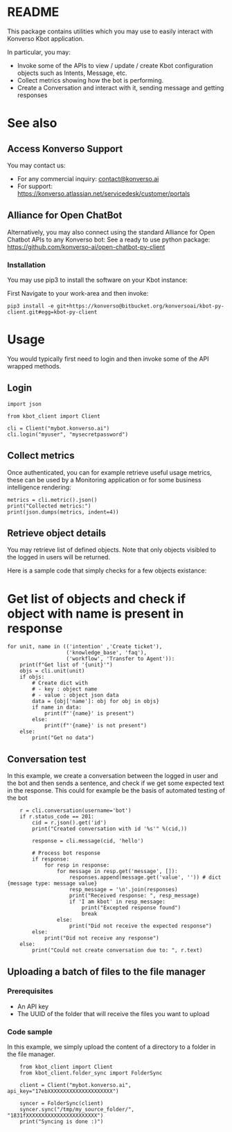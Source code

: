 # README #
This package contains utilities which you may use to easily interact with Konverso Kbot application. 
 
In particular, you may:

* Invoke some of the APIs to view / update / create Kbot configuration objects such as Intents, Message, etc.
* Collect metrics showing how the bot is performing.
* Create a Conversation and interact with it, sending message and getting responses

# See also #

## Access Konverso Support
You may contact us: 

* For any commercial inquiry: contact@konverso.ai
* For support: https://konverso.atlassian.net/servicedesk/customer/portals

## Alliance for Open ChatBot
Alternatively, you may also connect using the standard Alliance for Open Chatbot APIs to any Konverso bot: 
See a ready to use python package: https://github.com/konverso-ai/open-chatbot-py-client
 
### Installation ###

You may use pip3 to install the software on your Kbot instance: 

First Navigate to your work-area and then invoke: 

	pip3 install -e git+https://konverso@bitbucket.org/konversoai/kbot-py-client.git#egg=kbot-py-client

# Usage #

You would typically first need to login and then invoke some of the API wrapped methods.

## Login ##

	import json
	
	from kbot_client import Client
	
	cli = Client("mybot.konverso.ai")
	cli.login("myuser", "mysecretpassword")
	

## Collect metrics ##
Once authenticated, you can for example retrieve useful usage metrics, these can be used by a Monitoring application or for some business intelligence rendering: 

	metrics = cli.metric().json()
	print("Collected metrics:")
	print(json.dumps(metrics, indent=4))
	
## Retrieve object details ##
You may retrieve list of defined objects. Note that only objects visibled to the logged in users will be returned.

Here is a sample code that simply checks for a few objects existance: 

# Get list of objects and check if object with name is present in response
	for unit, name in (('intention' ,'Create ticket'),
	                   ('knowledge_base', 'faq'),
	                   ('workflow', 'Transfer to Agent')):
    	print(f"Get list of '{unit}'")
    	objs = cli.unit(unit)
    	if objs:
        	# Create dict with
        	# - key : object name
        	# - value : object json data
        	data = {obj['name']: obj for obj in objs}
        	if name in data:
            	print(f"'{name}' is present")
        	else:
            	print(f"'{name}' is not present")
    	else:
        	print("Get no data")
		
## Conversation test
In this example, we create a conversation between the logged in user and the bot and then sends a sentence, and check if we get some expected text in the response. This could for example be the basis of automated testing of the bot

    	r = cli.conversation(username='bot')
    	if r.status_code == 201:
    	    cid = r.json().get('id')
    	    print("Created conversation with id '%s'" %(cid,))

    	    response = cli.message(cid, 'hello')

    	    # Process bot response
    	    if response:
    	        for resp in response:
    	            for message in resp.get('message', []):
    	                responses.append(message.get('value', '')) # dict {message type: message value}
    	                resp_message = '\n'.join(responses)
                        print("Received response: ", resp_message)
                        if 'I am kbot' in resp_message:
                            print("Excepted response found")
                            break
                    else:
                        print("Did not receive the expected response")
    	    else:
    	        print("Did not receive any response")
    	else:
    	    print("Could not create conversation due to: ", r.text)
	
## Uploading a batch of files to the file manager

### Prerequisites

* An API key
* The UUID of the folder that will receive the files you want to upload

### Code sample
In this example, we simply upload the content of a directory to a folder in the file manager.

        from kbot_client import Client
        from kbot_client.folder_sync import FolderSync

        client = Client("mybot.konverso.ai", api_key="17ebXXXXXXXXXXXXXXXXXXXXX")

        syncer = FolderSync(client)
        syncer.sync("/tmp/my_source_folder/", "1831fXXXXXXXXXXXXXXXXXXXXXXX")
        print("Syncing is done :)")
